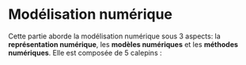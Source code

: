 # Modélisation numérique
Cette partie aborde la modélisation numérique sous 3 aspects: la **représentation numérique**, les **modèles numériques** et les **méthodes numériques**. Elle est composée de 5 calepins :

```{tableofcontents}
```